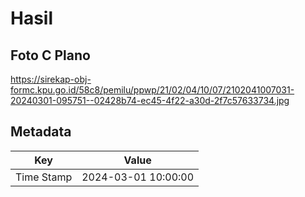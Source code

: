 # Hasil

## Foto C Plano

https://sirekap-obj-formc.kpu.go.id/58c8/pemilu/ppwp/21/02/04/10/07/2102041007031-20240301-095751--02428b74-ec45-4f22-a30d-2f7c57633734.jpg


## Metadata

| Key        | Value               |
| ---------- | ------------------- |
| Time Stamp | 2024-03-01 10:00:00 |



